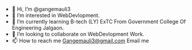 - 👋 Hi, I’m @gangemauli3
- 👀 I’m interested in WebDevlopment.
- 🌱 I’m currently learning B-tech (LY) ExTC From Government College Of Engineering Jalgaon.
- 💞️ I’m looking to collaborate on WebDevlopment Work.
- 📫 How to reach me Gangemauli3@gmail.com Email me

<!---
gangemauli3/gangemauli3 is a ✨ special ✨ repository because its `README.md` (this file) appears on your GitHub profile.
You can click the Preview link to take a look at your changes.
--->
